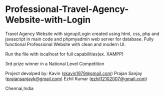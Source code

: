 # Professional-Travel-Agency-Website-with-Login
Travel Agency Website with signup/Login created using html, css, php and javascript in main code and phpmyadmin web server for database. Fully functional Professional Website with clean and modern UI. 


Run the file with localhost for full capabilities(ex. XAMPP)


3rd prize winner in a National Level Competition

Project devolped by: Kavin (skavin1979@gmail.com) 
                     Prajan Sanjay (prajansanjayk@gmail.com) 
                     Ezhil Kumar (ezhil12102007@gmail.com)


Chennai,India
